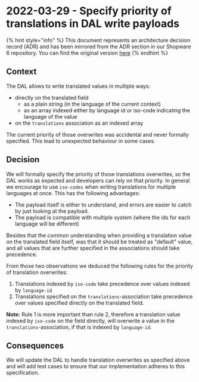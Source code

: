 # 2022-03-29 - Specify priority of translations in DAL write payloads

{% hint style="info" %}
This document represents an architecture decision record (ADR) and has been mirrored from the ADR section in our Shopware 6 repository.
You can find the original version [here](https://github.com/shopware/platform/blob/trunk/resources/references/adr/dal/2022-03-29-specify-priority-of-translations-in-dal-write-payloads.md)
{% endhint %}

## Context

The DAL allows to write translated values in multiple ways:
* directly on the translated field
  * as a plain string (in the language of the current context)
  * as an array indexed either by language id or iso-code indicating the language of the value
* on the `translations` association as an indexed array

The current priority of those overwrites was accidental and never formally specified.
This lead to unexpected behaviour in some cases.

## Decision

We will formally specify the priority of those translations overwrites, so the DAL works as expected and developers can rely on that priority.
In general we encourage to use `iso-codes` when writing translations for multiple languages at once.
This has the following advantages:
* The payload itself is either to understand, and errors are easier to catch by just looking at the payload.
* The payload is compatible with multiple system (where the ids for each language will be different)

Besides that the common understanding when providing a translation value on the translated field itself,
was that it should be treated as "default" value, and all values that are further specified in the associations should take precedence.

From those two observations we deduced the following rules for the priority of translation overwrites:
1. Translations indexed by `iso-code` take precedence over values indexed by `language-id`
2. Translations specified on the `translations`-association take precedence over values specified directly on the translated field.

**Note:** Rule 1 is more important than rule 2, therefore a translation value indexed by `iso-code` on the field directly, 
will overwrite a value in the `translations`-association, if that is indexed by `language-id`.

## Consequences

We will update the DAL to handle translation overwrites as specified above 
and will add test cases to ensure that our implementation adheres to this specification.
